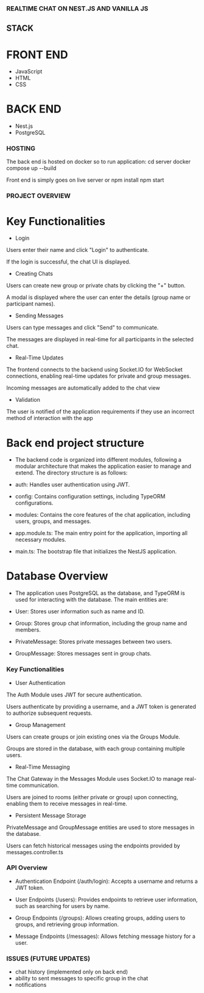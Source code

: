 ### REALTIME CHAT ON NEST.JS AND VANILLA JS

## STACK

# FRONT END

- JavaScript
- HTML
- CSS

# BACK END

- Nest.js
- PostgreSQL

### HOSTING

The back end is hosted on docker so to run application:
cd server
docker compose up --build

Front end is simply goes on live server or
npm install
npm start

### PROJECT OVERVIEW

# Key Functionalities

- Login

Users enter their name and click "Login" to authenticate.

If the login is successful, the chat UI is displayed.

- Creating Chats

Users can create new group or private chats by clicking the "+" button.

A modal is displayed where the user can enter the details (group name or participant names).

- Sending Messages

Users can type messages and click "Send" to communicate.

The messages are displayed in real-time for all participants in the selected chat.

- Real-Time Updates

The frontend connects to the backend using Socket.IO for WebSocket connections, enabling real-time updates for private and group messages.

Incoming messages are automatically added to the chat view

- Validation

The user is notified of the application requirements if they use an incorrect method of interaction with the app

# Back end project structure

- The backend code is organized into different modules, following a modular architecture that makes the application easier to manage and extend. The directory structure is as follows:

- auth: Handles user authentication using JWT.

- config: Contains configuration settings, including TypeORM configurations.

- modules: Contains the core features of the chat application, including users, groups, and messages.

- app.module.ts: The main entry point for the application, importing all necessary modules.

- main.ts: The bootstrap file that initializes the NestJS application.

# Database Overview

- The application uses PostgreSQL as the database, and TypeORM is used for interacting with the database. The main entities are:

- User: Stores user information such as name and ID.

- Group: Stores group chat information, including the group name and members.

- PrivateMessage: Stores private messages between two users.

- GroupMessage: Stores messages sent in group chats.

### Key Functionalities

- User Authentication

The Auth Module uses JWT for secure authentication.

Users authenticate by providing a username, and a JWT token is generated to authorize subsequent requests.

- Group Management

Users can create groups or join existing ones via the Groups Module.

Groups are stored in the database, with each group containing multiple users.

- Real-Time Messaging

The Chat Gateway in the Messages Module uses Socket.IO to manage real-time communication.

Users are joined to rooms (either private or group) upon connecting, enabling them to receive messages in real-time.

- Persistent Message Storage

PrivateMessage and GroupMessage entities are used to store messages in the database.

Users can fetch historical messages using the endpoints provided by messages.controller.ts

### API Overview

- Authentication Endpoint (/auth/login): Accepts a username and returns a JWT token.

- User Endpoints (/users): Provides endpoints to retrieve user information, such as searching for users by name.

- Group Endpoints (/groups): Allows creating groups, adding users to groups, and retrieving group information.

- Message Endpoints (/messages): Allows fetching message history for a user.

### ISSUES (FUTURE UPDATES)

- chat history (implemented only on back end)
- ability to sent messages to specific group in the chat
- notifications
